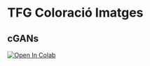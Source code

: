 # TFG Coloració Imatges   

## cGANs   

[![Open In Colab](https://colab.research.google.com/assets/colab-badge.svg)](https://colab.research.google.com/drive/1wgn3z8hDfu2qOMcds0FWu2dIOJ4kYapd?usp=sharing)

